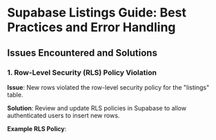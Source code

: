 # Supabase Listings Guide: Best Practices and Error Handling

## Issues Encountered and Solutions

### 1. Row-Level Security (RLS) Policy Violation

**Issue**: New rows violated the row-level security policy for the "listings" table.

**Solution**: Review and update RLS policies in Supabase to allow authenticated users to insert new rows.

**Example RLS Policy**: